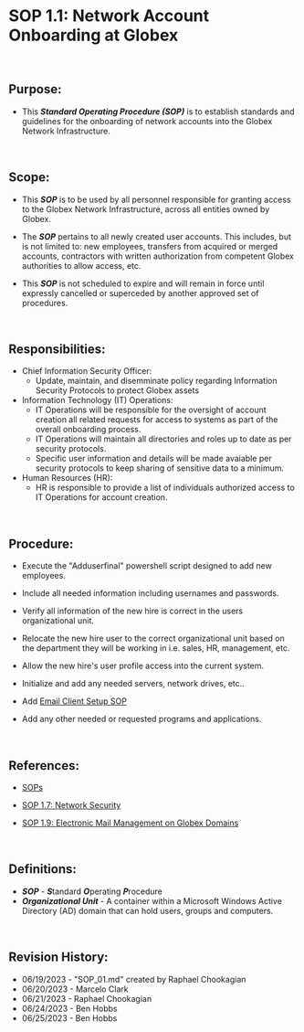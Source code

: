 # SOP 1.1: Network Account Onboarding at Globex

<br>

## Purpose:

* This ***Standard Operating Procedure (SOP)*** is to establish standards and guidelines for the onboarding of network accounts into the Globex Network Infrastructure. 

<br>

## Scope:

* This ***SOP*** is to be used by all personnel responsible for granting access to the Globex Network Infrastructure, across all entities owned by Globex. 

* The ***SOP*** pertains to all newly created user accounts. This includes, but is not limited to: new employees, transfers from acquired or merged accounts, contractors with written authorization from competent Globex authorities to allow access, etc.

* This ***SOP*** is not scheduled to expire and will remain in force until expressly cancelled or superceded by another approved set of procedures.



<br>

## Responsibilities:

* Chief Information Security Officer:
  * Update, maintain, and disemminate policy regarding Information Security Protocols to protect Globex assets
* Information Technology (IT) Operations:
  * IT Operations will be responsible for the oversight of account creation all related requests for access to systems as part of the overall onboarding process.
  * IT Operations will maintain all directories and roles up to date as per security protocols.
  * Specific user information and details will be made avaiable per security protocols to keep sharing of sensitive data to a minimum.
* Human Resources (HR):
  * HR is responsible to provide a list of individuals authorized access to IT Operations for account creation. 


<br>

## Procedure:

* Execute the "Adduserfinal" powershell script designed to add new employees.

* Include all needed information including usernames and passwords.

* Verify all information of the new hire is correct in the users organizational unit.

* Relocate the new hire user to the correct organizational unit based on the department they will be working in i.e. sales, HR, management, etc. 

* Allow the new hire's user profile access into the current system.

* Initialize and add any needed servers, network drives, etc..

* Add [Email Client Setup SOP](./SOP_09.md)

* Add any other needed or requested programs and applications.

<br>

## References:

* [SOPs](../SOPs/)

* [SOP 1.7: Network Security](https://github.com/GXtechnic/Documentation/blob/main/SOPs/SOP_07.md)

* [SOP 1.9: Electronic Mail Management on Globex Domains](./SOP_09.md)



<br>

## Definitions:

* ***SOP*** - ***S***tandard ***O***perating ***P***rocedure
* ***Organizational Unit*** - A container within a Microsoft Windows Active Directory (AD) domain that can hold users, groups and computers.

<br>

## Revision History:

* 06/19/2023 - "SOP_01.md" created by Raphael Chookagian
* 06/20/2023 - Marcelo Clark
* 06/21/2023 - Raphael Chookagian
* 06/24/2023 - Ben Hobbs
* 06/25/2023 - Ben Hobbs
